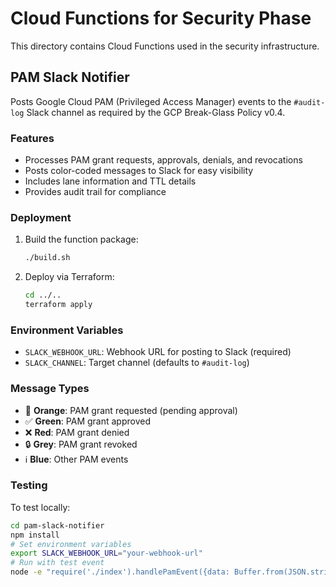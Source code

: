 # Cloud Functions for Security Phase

This directory contains Cloud Functions used in the security infrastructure.

## PAM Slack Notifier

Posts Google Cloud PAM (Privileged Access Manager) events to the `#audit-log` Slack channel as required by the GCP Break-Glass Policy v0.4.

### Features

- Processes PAM grant requests, approvals, denials, and revocations
- Posts color-coded messages to Slack for easy visibility
- Includes lane information and TTL details
- Provides audit trail for compliance

### Deployment

1. Build the function package:
   ```bash
   ./build.sh
   ```

2. Deploy via Terraform:
   ```bash
   cd ../..
   terraform apply
   ```

### Environment Variables

- `SLACK_WEBHOOK_URL`: Webhook URL for posting to Slack (required)
- `SLACK_CHANNEL`: Target channel (defaults to `#audit-log`)

### Message Types

- 🚨 **Orange**: PAM grant requested (pending approval)
- ✅ **Green**: PAM grant approved
- ❌ **Red**: PAM grant denied
- 🔒 **Grey**: PAM grant revoked
- ℹ️ **Blue**: Other PAM events

### Testing

To test locally:
```bash
cd pam-slack-notifier
npm install
# Set environment variables
export SLACK_WEBHOOK_URL="your-webhook-url"
# Run with test event
node -e "require('./index').handlePamEvent({data: Buffer.from(JSON.stringify({...})).toString('base64')})"
```